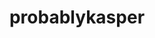 ---
title: probablykasper
github: https://github.com/probablykasper
mode: dark
transition: 1s
score: 60
archetype:
- Github Actions
---